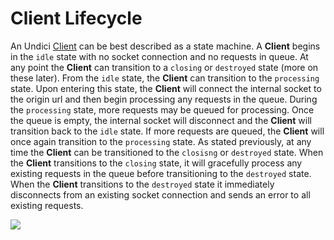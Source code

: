 # Client Lifecycle

An Undici [Client](Client.md) can be best described as a state machine. A **Client** begins in the `idle` state with no socket connection and no requests in queue. At any point the **Client** can transition to a `closing` or `destroyed` state (more on these later). From the `idle` state, the **Client** can transition to the `processing` state. Upon entering this state, the **Client** will connect the internal socket to the origin url and then begin processing any requests in the queue. During the `processing` state, more requests may be queued for processing. Once the queue is empty, the internal socket will disconnect and the **Client** will transition back to the `idle` state. If more requests are queued, the **Client** will once again transition to the `processing` state. As stated previously, at any time the **Client** can be transitioned to the `closisng` or `destroyed` state. When the **Client** transitions to the `closing` state, it will gracefully process any existing requests in the queue before transitioning to the `destroyed` state. When the **Client** transitions to the `destroyed` state it immediately disconnects from an existing socket connection and sends an error to all existing requests.

[![](https://mermaid.ink/img/eyJjb2RlIjoic3RhdGVEaWFncmFtLXYyXG4gICAgWypdIC0tPiBpZGxlXG4gICAgcHJvY2Vzc2luZyAtLT4gY2xvc2luZyA6IGNsb3NlXG4gICAgaWRsZSAtLT4gY2xvc2luZyA6IGNsb3NlXG4gICAgaWRsZSAtLT4gZGVzdHJveWVkIDogZGVzdHJveVxuICAgIGlkbGUgLS0-IHByb2Nlc3NpbmcgOiBjb25uZWN0XG4gICAgcHJvY2Vzc2luZyAtLT4gaWRsZSA6IGRpc2Nvbm5lY3RcbiAgICBwcm9jZXNzaW5nIC0tPiBkZXN0cm95ZWQgOiBkZXN0cm95XG4gICAgY2xvc2luZyAtLT4gZGVzdHJveWVkIDogZGVzdHJveVxuICAgIGRlc3Ryb3llZCAtLT4gWypdIiwibWVybWFpZCI6eyJ0aGVtZSI6ImJhc2UifSwidXBkYXRlRWRpdG9yIjpmYWxzZX0)](https://mermaid-js.github.io/mermaid-live-editor/#/edit/eyJjb2RlIjoic3RhdGVEaWFncmFtLXYyXG4gICAgWypdIC0tPiBpZGxlXG4gICAgcHJvY2Vzc2luZyAtLT4gY2xvc2luZyA6IGNsb3NlXG4gICAgaWRsZSAtLT4gY2xvc2luZyA6IGNsb3NlXG4gICAgaWRsZSAtLT4gZGVzdHJveWVkIDogZGVzdHJveVxuICAgIGlkbGUgLS0-IHByb2Nlc3NpbmcgOiBjb25uZWN0XG4gICAgcHJvY2Vzc2luZyAtLT4gaWRsZSA6IGRpc2Nvbm5lY3RcbiAgICBwcm9jZXNzaW5nIC0tPiBkZXN0cm95ZWQgOiBkZXN0cm95XG4gICAgY2xvc2luZyAtLT4gZGVzdHJveWVkIDogZGVzdHJveVxuICAgIGRlc3Ryb3llZCAtLT4gWypdIiwibWVybWFpZCI6eyJ0aGVtZSI6ImJhc2UifSwidXBkYXRlRWRpdG9yIjpmYWxzZX0)
